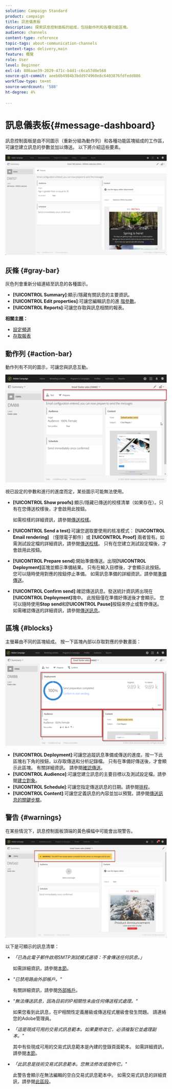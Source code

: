 ```yaml
---
solution: Campaign Standard
product: campaign
title: 訊息儀表板
description: 探索訊息控制面板的組成，包括動作列和各種功能區塊。
audience: channels
content-type: reference
topic-tags: about-communication-channels
context-tags: delivery,main
feature: 概覽
role: User
level: Beginner
exl-id: 886aae39-2029-471c-b4d1-c6ca57d0e568
source-git-commit: aeeb6b4984b3bdd974960e8c6403876fdfedd886
workflow-type: tm+mt
source-wordcount: '588'
ht-degree: 4%

---
```


# 訊息儀表板{#message-dashboard}

訊息控制面板是由不同圖示（重新分組為動作列）和各種功能區塊組成的工作區，可讓您建立訊息的參數並加以傳送。 以下將介紹這些要素。

![](assets/delivery_dashboard_2.png)

## 灰條 {#gray-bar}

灰色列會重新分組連結至訊息的各種圖示。

* **[!UICONTROL Summary]**:顯示/隱藏有關訊息的主要資訊。
* **[!UICONTROL Edit properties]**:可讓您編輯訊息的進 [階參數](../../administration/using/configuring-email-channel.md#list-of-email-properties)。
* **[!UICONTROL Reports]**:可讓您存取與訊息相關的報表。

**相關主題：**

* [設定頻道](../../administration/using/about-channel-configuration.md)
* [存取報表](../../reporting/using/about-dynamic-reports.md)

## 動作列 {#action-bar}

動作列有不同的圖示，可讓您與訊息互動。

![](assets/delivery_dashboard_4.png)

視已設定的參數和進行的進度而定，某些圖示可能無法使用。

* **[!UICONTROL Show proofs]**:顯示/隱藏已傳送的校樣清單（如果存在）。只有在您傳送校樣後，才會啟用此按鈕。

   如需校樣的詳細資訊，請參閱[傳送校樣](../../sending/using/sending-proofs.md)。

* **[!UICONTROL Send a test]**:可讓您選取要使用的核准模式： **[!UICONTROL Email rendering]** （僅限電子郵件）或 **[!UICONTROL Proof]** 兩者皆有。如需測試設定檔的詳細資訊，請參閱[傳送校樣](../../sending/using/sending-proofs.md)。 只有在您建立測試設定檔後，才會啟用此按鈕。

* **[!UICONTROL Prepare send]**:開始準備傳送。出現&#x200B;**[!UICONTROL Deployment]**&#x200B;區塊並顯示準備結果。 只有在輸入目標後，才會顯示此按鈕。 您可以隨時使用對應的按鈕停止準備。 如需訊息準備的詳細資訊，請參閱[準備傳送](../../sending/using/preparing-the-send.md)。

* **[!UICONTROL Confirm send]**:確認傳送訊息。發送統計資訊將出現在&#x200B;**[!UICONTROL Deployment]**&#x200B;塊中。 此按鈕僅在準備好傳送後才會顯示。 您可以隨時使用&#x200B;**Stop send**&#x200B;和&#x200B;**[!UICONTROL Pause]**&#x200B;按鈕來停止或暫停傳送。 如需確認傳送的詳細資訊，請參閱[傳送訊息](../../sending/using/confirming-the-send.md)。

## 區塊 {#blocks}

主螢幕由不同的區塊組成。 按一下區塊內部以存取對應的參數畫面：

![](assets/delivery_dashboard_3.png)

* **[!UICONTROL Deployment]**:可讓您追蹤訊息準備或傳送的進度。按一下此區塊右下角的按鈕，以存取傳送和分析記錄檔。 只有在準備好傳送後，才會顯示此區塊。 有關詳細資訊。 請參閱[確認傳送](../../sending/using/confirming-the-send.md)。
* **[!UICONTROL Audience]**:可讓您建立訊息的主要目標以及測試設定檔。請參閱[建立對象](../../audiences/using/creating-audiences.md)。
* **[!UICONTROL Schedule]**:可讓您指定傳送訊息的日期。請參閱[排程](../../sending/using/about-scheduling-messages.md)。
* **[!UICONTROL Content]**:可讓您定義訊息的內容並加以預覽。請參閱[傳送訊息的關鍵步驟](../../channels/using/key-steps-to-send-a-message.md)。

## 警告 {#warnings}

在某些情況下，訊息控制面板頂端的黃色橫幅中可能會出現警告。

![](assets/delivery_dashboard_warnings.png)

以下是可顯示的訊息清單：

* *「已為此電子郵件啟用SMTP測試模式選項：不會傳送任何訊息。」*

   如需詳細資訊，請參閱[本節](../../administration/using/configuring-email-channel.md#smtp-test-mode)。

* *&quot;已禁用路由外部帳戶。&quot;*

   有關詳細資訊，請參閱[外部帳戶](../../administration/using/external-accounts.md)。

* *&quot;無法傳送訊息，因為目前的IP相關性未由任何傳送程式處理。&quot;*

   如果您看到此訊息，在IP相關性定義層級或傳送程式層級會發生問題。 請連絡您的Adobe管理員。

* *「這是現成可用的交易式訊息範本。如果要修改它，必須複製它並處理副本。&quot;*

   其中有些現成可用的交易式訊息範本是內建的登錄頁面範本。 如需詳細資訊，請參閱[本節](../../channels/using/landing-page-templates.md)。

* *「此訊息是技術交易式訊息範本。您無法修改或發佈它。&quot;*

   此警告會顯示在無法編輯的空白交易式訊息範本中。 如需交易式訊息的詳細資訊，請參閱[此區段](../../channels/using/getting-started-with-transactional-msg.md)。
